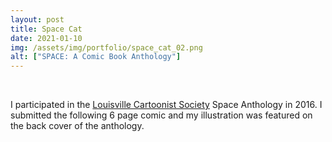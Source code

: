 ```yaml
---
layout: post
title: Space Cat 
date: 2021-01-10
img: /assets/img/portfolio/space_cat_02.png
alt: ["SPACE: A Comic Book Anthology"]
---
```


<a href="/assets/img/portfolio/space_cat_02.png"><img src="/assets/img/portfolio/space_cat_02.png" alt=""></a>
<a href="/assets/img/portfolio/space_cat_03.png"><img class="thumb" src="/assets/img/portfolio/space_cat_03.png" alt=""></a>
<a href="/assets/img/portfolio/space_cat_04.png"><img class="thumb" src="/assets/img/portfolio/space_cat_04.png" alt=""></a>
<a href="/assets/img/portfolio/space_cat_05.png"><img class="thumb" src="/assets/img/portfolio/space_cat_05.png" alt=""></a>
<a href="/assets/img/portfolio/space_cat_06.png"><img class="thumb" src="/assets/img/portfolio/space_cat_06.png" alt=""></a>
<a href="/assets/img/portfolio/space_cat_07.png"><img class="thumb" src="/assets/img/portfolio/space_cat_07.png" alt=""></a>
<a href="/assets/img/portfolio/space_cat_08.png"><img class="thumb" src="/assets/img/portfolio/space_cat_08.png" alt=""></a>
<a href="/assets/img/portfolio/space_cat_09.png"><img class="thumb" src="/assets/img/portfolio/space_cat_09.png" alt=""></a>
<a href="/assets/img/portfolio/space_cat_10.png"><img class="thumb" src="/assets/img/portfolio/space_cat_10.png" alt=""></a>

I participated in the [Louisville Cartoonist Society](http://www.louisvillecartoonistsociety.com/) Space Anthology in 2016. I submitted the following 6 page comic and my illustration was featured on the back cover of the anthology.
